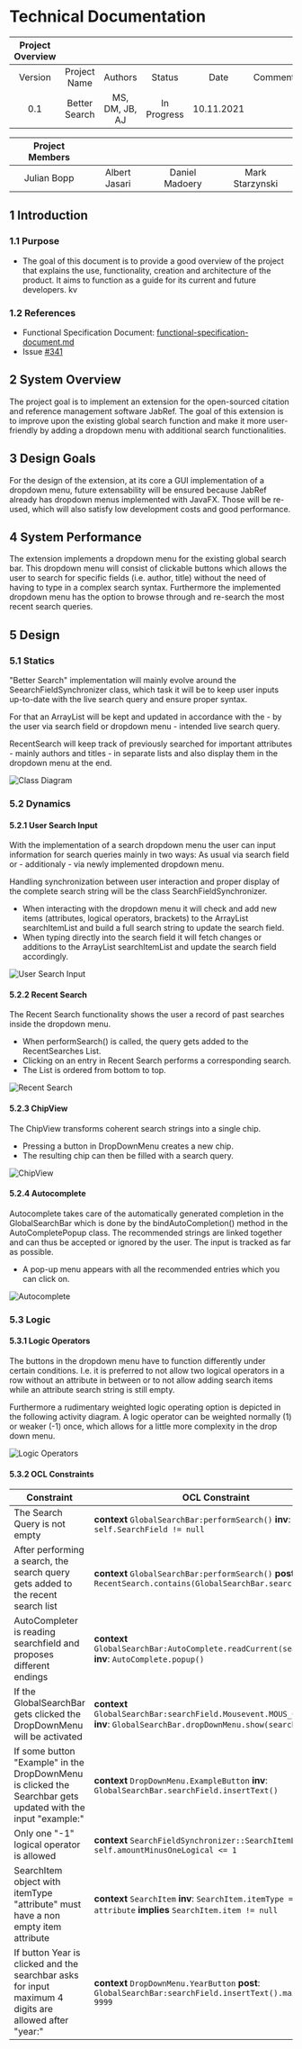 # Technical Documentation

| Project Overview | | | | | |
| :---: | :-: | :-: | :-: | :-: | :-: |
| Version | Project Name | Authors | Status | Date | Comment |
| 0.1 | Better Search | MS, DM, JB, AJ | In Progress | 10.11.2021 | 

| Project Members | | | |
| :---: | :---: | :---: | :---: |
| Julian Bopp | Albert Jasari | Daniel Madoery | Mark Starzynski

## 1 Introduction

### 1.1 Purpose
- The goal of this document is to provide a good overview of the project that explains the use, functionality, creation and architecture of the product. It aims to function as a guide for its current and future developers.
kv
### 1.2 References
- Functional Specification Document: [functional-specification-document.md](https://github.com/josphstar/jabref/blob/functional_specifications_doc_w1/docs/sweng/functional-specification-document.md)
- Issue [#341](https://github.com/koppor/jabref/issues/341)

## 2 System Overview
<!-- Hier sollte eine kurze Übersicht über das System gegeben werden. Das Ziel dieses Abschnitts ist, dass der Leser weiss, was entwickelt wird. Also zum Beispiel sollte man erwähnen, dass es sich um eine Erweiterung für Ganttproject handelt, und was das Ziel dieser Erweiterung ist. -->
The project goal is to implement an extension for the open-sourced citation and reference management software JabRef. The goal of this extension is to improve upon the existing global search function and make it more user-friendly by adding a dropdown menu with additional search functionalities.

## 3 Design Goals
<!-- Es gibt kein absolutes Mass für gutes oder schlechtes Design. Das Design ist nur gut oder schlecht bezüglich den Anforderungen der Stakeholder. Hier sollten die Ziele/Anforderungen kurz beschrieben werden. Beispiele sind:

Das Design soll künftige Erweiterbarkeit gewährleisten
Das Design soll zu minimalen Entwicklungszeit/Kosten führen
Das Design soll maximale Performance gewährleisten
… -->
For the design of the extension, at its core a GUI implementation of a dropdown menu, future extensability will be ensured because JabRef already has dropdown menus implemented with JavaFX. Those will be re-used, which will also satisfy low development costs and good performance.

## 4 System Performance
<!-- Um die Designlösung die nachfolgend beschrieben wird einzuführen, sollten an dieser Stelle nochmals das gewünschte Verhalten des Systems (abgeleitet aus dem Pflichtenheft) kurz beschrieben werden. Idealerweise sollte hier genügend Information gegeben werden, so dass man die Diagramme und Spezifikationen die im nächsten Abschnitt beschrieben werden verstehen kann, ohne zuvor das Pflichtenheft im Detail gelesen zu haben. -->
The extension implements a dropdown menu for the existing global search bar. This dropdown menu will consist of clickable buttons which allows the user to search for specific fields (i.e. author, title) without the need of having to type in a complex search syntax. Furthermore the implemented dropdown menu has the option to browse through and re-search the most recent search queries.

## 5 Design
<!-- An dieser Stelle wird nun das eigentliche Softwaredesign (die technische Lösung) beschrieben. In grösseren Systemen wird typischerweise zwischen High-level Design (Architektur) sowie Mid-level Design (UML Klassen- und Sequenzdiagramme) sowie Detaildesign (Detaillierte Beschreibung von einigen Schlüsselklassen) unterschieden. Für diese kleine Änderung, muss diese Unterscheidung aber nicht gemacht werden. Jedoch wollen wir explizit zwischen Statik, Dynamik und Logik zu unterscheiden. -->


### 5.1 Statics
<!-- An dieser Stelle sollten die statischen Aspekte, zum Beispiel mit Hilfe von UML Klassendiagrammen oder Paketdiagrammen beschrieben werden. -->
"Better Search" implementation will mainly evolve around the SeearchFieldSynchronizer class, which task it will be to keep user inputs up-to-date with the live search query and ensure proper syntax.

For that an ArrayList will be kept and updated in accordance with the - by the user via search field or dropdown menu - intended live search query.

RecentSearch will keep track of previously searched for important attributes - mainly authors and titles - in separate lists and also display them in the dropdown menu at the end.

![Class Diagram](/docs/sweng/diagrams/class-diagram-withLegend.png "class-diagram.png")

### 5.2 Dynamics
<!-- An dieser Stelle sollten die dynamische Aspekte, zum Beispiel mit Hilfe von UML Sequenz/Kollaborationsdiagrammen, oder Akivitätsdiagrammen beschrieben werden. -->
#### 5.2.1 User Search Input
With the implementation of a search dropdown menu the user can input information for search queries mainly in two ways: As usual via search field or - additionaly - via newly implemented dropdown menu. 

Handling synchronization between user interaction and proper display of the complete search string will be the class SearchFieldSynchronizer. 
- When interacting with the dropdown menu it will check and add new items (attributes, logical operators, brackets) to the ArrayList searchItemList and build a full search string to update the search field.
- When typing directly into the search field it will fetch changes or additions to the ArrayList searchItemList and update the search field accordingly. 

![User Search Input](/docs/sweng/diagrams/user-search-input.png "user-search-input.png")

#### 5.2.2 Recent Search

The Recent Search functionality shows the user a record of past searches inside the dropdown menu.

- When performSearch() is called, the query gets added to the RecentSearches List.
- Clicking on an entry in Recent Search performs a corresponding search.
- The List is ordered from bottom to top.

![Recent Search](/docs/sweng/diagrams/recent-search.png "recent-search.png")

#### 5.2.3 ChipView

The ChipView transforms coherent search strings into a single chip.

- Pressing a button in DropDownMenu creates a new chip.
- The resulting chip can then be filled with a search query.

![ChipView](/docs/sweng/diagrams/chip-view.png "chip-view.png")

#### 5.2.4 Autocomplete

Autocomplete takes care of the automatically generated completion in the GlobalSearchBar which is done by the bindAutoCompletion() method in the AutoCompletePopup class. 
The recommended strings are linked together and can thus be accepted or ignored by the user.
The input is tracked as far as possible.

- A pop-up menu appears with all the recommended entries which you can click on.

![Autocomplete](/docs/sweng/diagrams/autocomplete.png "autocomplete.png")

### 5.3 Logic
<!-- An dieser Stelle können noch logische Aspekte, wie zum Beispiel logische Einschränkungen spezifiziert werden. Hierzu kann zum Beispiel OCL verwendet werden. -->
#### 5.3.1 Logic Operators
The buttons in the dropdown menu have to function differently under certain conditions. I.e. it is preferred to not allow two logical operators in a row without an attribute in between or to not allow adding search items while an attribute search string is still empty.

Furthermore a rudimentary weighted logic operating option is depicted in the following activity diagram. A logic operator can be weighted normally (1) or weaker (-1) once, which allows for a little more complexity in the drop down menu.

![Logic Operators](/docs/sweng/diagrams/logic-operators.png "logic-operators.png")

#### 5.3.2 OCL Constraints

| Constraint | OCL Constraint  |
|---|---|
| The Search Query is not empty    | **context** `GlobalSearchBar:performSearch()` **inv**: `self.SearchField != null`  |
| After performing a search,  the search query gets added to the recent search list| **context** `GlobalSearchBar:performSearch()` **post**: `RecentSearch.contains(GlobalSearchBar.searchField)`|
| AutoCompleter is reading searchfield and proposes different endings | **context** `GlobalSearchBar:AutoComplete.readCurrent(searchField)` **inv**: `AutoComplete.popup()`|
| If the GlobalSearchBar gets clicked the DropDownMenu will be activated | **context** `GlobalSearchBar:searchField.Mousevent.MOUS_CLICKED` **inv**: `GlobalSearchBar.dropDownMenu.show(searchField)` |
| If some button "Example" in the DropDownMenu is clicked the Searchbar gets updated with the input "example:"| **context** `DropDownMenu.ExampleButton` **inv**: `GlobalSearchBar.searchField.insertText()`|
| Only one "-1" logical operator is allowed | **context** `SearchFieldSynchronizer::SearchItemList` **inv**: `self.amountMinusOneLogical <= 1`| 
| SearchItem object with itemType "attribute" must have a non empty item attribute | **context** `SearchItem` **inv**: `SearchItem.itemType == attribute` **implies** `SearchItem.item != null`|
| If button Year is clicked and the searchbar asks for input maximum 4 digits are allowed after "year:"| **context** `DropDownMenu.YearButton` **post**: `GlobalSearchBar:searchField.insertText().maximum = 9999`|
